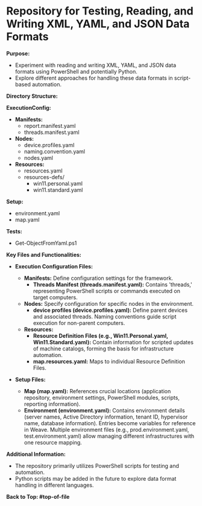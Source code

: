 # Repository for Testing, Reading, and Writing XML, YAML, and JSON Data Formats

**Purpose:**

- Experiment with reading and writing XML, YAML, and JSON data formats using PowerShell and potentially Python.
- Explore different approaches for handling these data formats in script-based automation.

**Directory Structure:**

**ExecutionConfig:**

- **Manifests:**
  - report.manifest.yaml
  - threads.manifest.yaml
- **Nodes:**
  - device.profiles.yaml
  - naming.convention.yaml
  - nodes.yaml
- **Resources:**
  - resources.yaml
  - resources-defs/
    - win11.personal.yaml
    - win11.standard.yaml

**Setup:**

- environment.yaml
- map.yaml

**Tests:**

- Get-ObjectFromYaml.ps1

**Key Files and Functionalities:**

- **Execution Configuration Files:**
  - **Manifests:** Define configuration settings for the framework.
    - **Threads Manifest (threads.manifest.yaml):** Contains 'threads,' representing PowerShell scripts or commands executed on target computers.
  - **Nodes:** Specify configuration for specific nodes in the environment.
    - **device profiles (device.profiles.yaml):** Define parent devices and associated threads. Naming conventions guide script execution for non-parent computers.
  - **Resources:**
    - **Resource Definition Files (e.g., Win11.Personal.yaml, Win11.Standard.yaml):** Contain information for scripted updates of machine catalogs, forming the basis for infrastructure automation.
    - **map.resources.yaml:** Maps to individual Resource Definition Files.

- **Setup Files:**
  - **Map (map.yaml):** References crucial locations (application repository, environment settings, PowerShell modules, scripts, reporting information).
  - **Environment (environment.yaml):** Contains environment details (server names, Active Directory information, tenant ID, hypervisor name, database information). Entries become variables for reference in Weave. Multiple environment files (e.g., prod.environment.yaml, test.environment.yaml) allow managing different infrastructures with one resource mapping.

**Additional Information:**

- The repository primarily utilizes PowerShell scripts for testing and automation.
- Python scripts may be added in the future to explore data format handling in different languages.

**Back to Top: #top-of-file**
